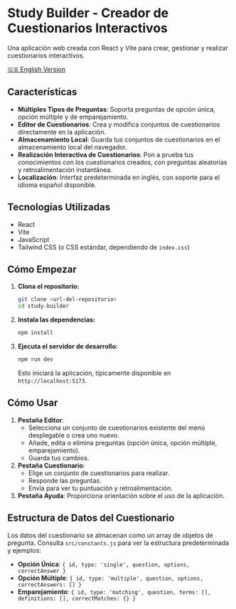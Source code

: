 # Study Builder - Creador de Cuestionarios Interactivos

Una aplicación web creada con React y Vite para crear, gestionar y realizar cuestionarios interactivos.

[🇬🇧 English Version](README.md)

## Características

*   **Múltiples Tipos de Preguntas**: Soporta preguntas de opción única, opción múltiple y de emparejamiento.
*   **Editor de Cuestionarios**: Crea y modifica conjuntos de cuestionarios directamente en la aplicación.
*   **Almacenamiento Local**: Guarda tus conjuntos de cuestionarios en el almacenamiento local del navegador.
*   **Realización Interactiva de Cuestionarios**: Pon a prueba tus conocimientos con los cuestionarios creados, con preguntas aleatorias y retroalimentación instantánea.
*   **Localización**: Interfaz predeterminada en inglés, con soporte para el idioma español disponible.

## Tecnologías Utilizadas

*   React
*   Vite
*   JavaScript
*   Tailwind CSS (o CSS estándar, dependiendo de `index.css`)

## Cómo Empezar

1.  **Clona el repositorio:**
    ```bash
    git clone <url-del-repositorio>
    cd study-builder
    ```
2.  **Instala las dependencias:**
    ```bash
    npm install
    ```
3.  **Ejecuta el servidor de desarrollo:**
    ```bash
    npm run dev
    ```
    Esto iniciará la aplicación, típicamente disponible en `http://localhost:5173`.

## Cómo Usar

1.  **Pestaña Editor**:
    *   Selecciona un conjunto de cuestionarios existente del menú desplegable o crea uno nuevo.
    *   Añade, edita o elimina preguntas (opción única, opción múltiple, emparejamiento).
    *   Guarda tus cambios.
2.  **Pestaña Cuestionario**:
    *   Elige un conjunto de cuestionarios para realizar.
    *   Responde las preguntas.
    *   Envía para ver tu puntuación y retroalimentación.
3.  **Pestaña Ayuda**: Proporciona orientación sobre el uso de la aplicación.

## Estructura de Datos del Cuestionario

Los datos del cuestionario se almacenan como un array de objetos de pregunta. Consulta `src/constants.js` para ver la estructura predeterminada y ejemplos:

*   **Opción Única**: `{ id, type: 'single', question, options, correctAnswer }`
*   **Opción Múltiple**: `{ id, type: 'multiple', question, options, correctAnswers: [] }`
*   **Emparejamiento**: `{ id, type: 'matching', question, terms: [], definitions: [], correctMatches: {} }`
